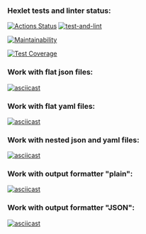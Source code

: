 ### Hexlet tests and linter status:
[![Actions Status](https://github.com/IlyaBag/python-project-50/workflows/hexlet-check/badge.svg)](https://github.com/IlyaBag/python-project-50/actions)
[![test-and-lint](https://github.com/IlyaBag/python-project-50/actions/workflows/test_and_lint.yml/badge.svg)](https://github.com/IlyaBag/python-project-50/actions/workflows/test_and_lint.yml)

[![Maintainability](https://api.codeclimate.com/v1/badges/e75acf8f738675b4a24a/maintainability)](https://codeclimate.com/github/IlyaBag/python-project-50/maintainability)

[![Test Coverage](https://api.codeclimate.com/v1/badges/e75acf8f738675b4a24a/test_coverage)](https://codeclimate.com/github/IlyaBag/python-project-50/test_coverage)


### Work with flat json files:
[![asciicast](https://asciinema.org/a/w08NKI6uAhRqgI6uo7eKRfgmS.svg)](https://asciinema.org/a/w08NKI6uAhRqgI6uo7eKRfgmS)

### Work with flat yaml files:
[![asciicast](https://asciinema.org/a/DzOkMhKDanLOqOP9yO9Lh6utr.svg)](https://asciinema.org/a/DzOkMhKDanLOqOP9yO9Lh6utr)

### Work with nested json and yaml files:
[![asciicast](https://asciinema.org/a/3CWBl0Fsm3DYEGFZoZGMY129j.svg)](https://asciinema.org/a/3CWBl0Fsm3DYEGFZoZGMY129j)

### Work with output formatter "plain":
[![asciicast](https://asciinema.org/a/UcWLQAM8Jvckmgn28CUlSNVL9.svg)](https://asciinema.org/a/UcWLQAM8Jvckmgn28CUlSNVL9)

### Work with output formatter "JSON":
[![asciicast](https://asciinema.org/a/DLNDCXClDfsPi17EcBf6cxkXA.svg)](https://asciinema.org/a/DLNDCXClDfsPi17EcBf6cxkXA)
